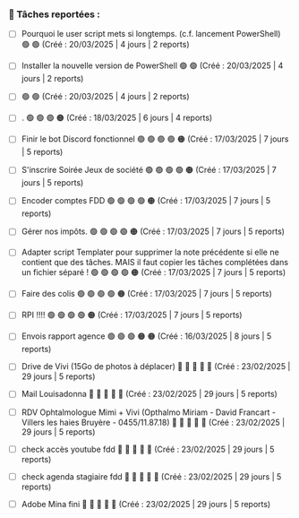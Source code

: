 

### 📌 Tâches reportées :

- [ ] Pourquoi le user script mets si longtemps. (c.f. lancement PowerShell) 🟢 🟢 (Créé : 20/03/2025 | 4 jours | 2 reports)
- [ ] Installer la nouvelle version de PowerShell 🟢 🟢 (Créé : 20/03/2025 | 4 jours | 2 reports)
- [ ] 🟢 🟢 (Créé : 20/03/2025 | 4 jours | 2 reports)
- [ ] . 🟢 🟢 🟢 🟠 (Créé : 18/03/2025 | 6 jours | 4 reports)
- [ ] Finir le bot Discord fonctionnel 🟢 🟢 🟢 🟢 🟠 (Créé : 17/03/2025 | 7 jours | 5 reports)
- [ ] S'inscrire Soirée Jeux de société 🟢 🟢 🟢 🟢 🟠 (Créé : 17/03/2025 | 7 jours | 5 reports)
- [ ] Encoder comptes FDD 🟢 🟢 🟢 🟢 🟠 (Créé : 17/03/2025 | 7 jours | 5 reports)
- [ ] Gérer nos impôts. 🟢 🟢 🟢 🟢 🟠 (Créé : 17/03/2025 | 7 jours | 5 reports)
- [ ] Adapter script Templater pour supprimer la note précédente si elle ne contient que des tâches. MAIS il faut copier les tâches complétées dans un fichier séparé ! 🟢 🟢 🟢 🟢 🟠 (Créé : 17/03/2025 | 7 jours | 5 reports)
- [ ] Faire des colis 🟢 🟢 🟢 🟢 🟠 (Créé : 17/03/2025 | 7 jours | 5 reports)
- [ ] RPI !!!! 🟢 🟢 🟢 🟢 🟠 (Créé : 17/03/2025 | 7 jours | 5 reports)
- [ ] Envois rapport agence 🟢 🟢 🟢 🟠 🟠 (Créé : 16/03/2025 | 8 jours | 5 reports)
- [ ] Drive de Vivi (15Go de photos à déplacer) 🔴 🔴 🔴 🔴 🔴 (Créé : 23/02/2025 | 29 jours | 5 reports)
- [ ] Mail Louisadonna 🔴 🔴 🔴 🔴 🔴 (Créé : 23/02/2025 | 29 jours | 5 reports)
- [ ] RDV Ophtalmologue Mimi + Vivi (Opthalmo Miriam - David Francart - Villers les haies Bruyère - 0455/11.87.18) 🔴 🔴 🔴 🔴 🔴 (Créé : 23/02/2025 | 29 jours | 5 reports)
- [ ] check accès youtube fdd 🔴 🔴 🔴 🔴 🔴 (Créé : 23/02/2025 | 29 jours | 5 reports)
- [ ] check agenda stagiaire fdd 🔴 🔴 🔴 🔴 🔴 (Créé : 23/02/2025 | 29 jours | 5 reports)
- [ ] Adobe Mina fini 🔴 🔴 🔴 🔴 🔴 (Créé : 23/02/2025 | 29 jours | 5 reports)


